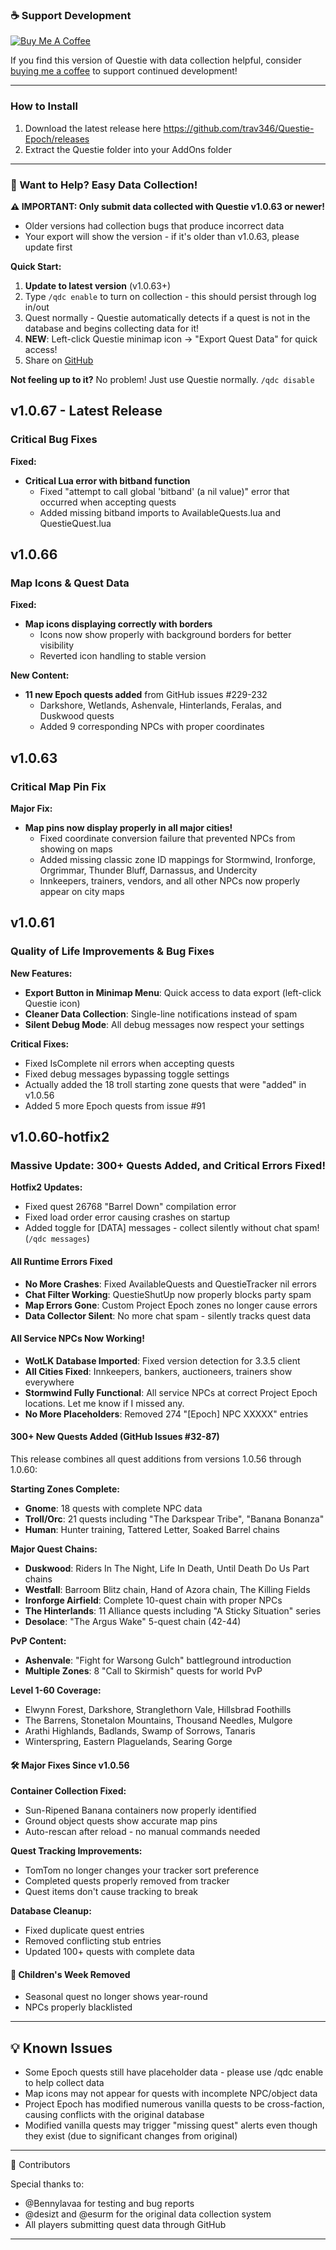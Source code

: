 ### ☕ Support Development
[![Buy Me A Coffee](https://img.shields.io/badge/Buy%20Me%20A%20Coffee-Support%20Development-orange?style=for-the-badge&logo=buy-me-a-coffee)](https://buymeacoffee.com/trav346)

If you find this version of Questie with data collection helpful, consider [buying me a coffee](https://buymeacoffee.com/trav346) to support continued development!

---

### How to Install
1. Download the latest release here https://github.com/trav346/Questie-Epoch/releases
2. Extract the Questie folder into your AddOns folder

---

### 📝 Want to Help? Easy Data Collection!

**⚠️ IMPORTANT: Only submit data collected with Questie v1.0.63 or newer!**
- Older versions had collection bugs that produce incorrect data
- Your export will show the version - if it's older than v1.0.63, please update first

**Quick Start:**
1. **Update to latest version** (v1.0.63+)
2. Type `/qdc enable` to turn on collection - this should persist through log in/out
3. Quest normally - Questie automatically detects if a quest is not in the database and begins collecting data for it!
4. **NEW**: Left-click Questie minimap icon → "Export Quest Data" for quick access!
5. Share on [GitHub](https://github.com/trav346/Questie-Epoch/issues/new)

**Not feeling up to it?** No problem! Just use Questie normally. `/qdc disable`

## v1.0.67 - Latest Release

### Critical Bug Fixes

**Fixed:**
- **Critical Lua error with bitband function**
  - Fixed "attempt to call global 'bitband' (a nil value)" error that occurred when accepting quests
  - Added missing bitband imports to AvailableQuests.lua and QuestieQuest.lua

## v1.0.66

### Map Icons & Quest Data

**Fixed:**
- **Map icons displaying correctly with borders**
  - Icons now show properly with background borders for better visibility
  - Reverted icon handling to stable version

**New Content:**
- **11 new Epoch quests added** from GitHub issues #229-232
  - Darkshore, Wetlands, Ashenvale, Hinterlands, Feralas, and Duskwood quests
  - Added 9 corresponding NPCs with proper coordinates

## v1.0.63

### Critical Map Pin Fix

**Major Fix:**
- **Map pins now display properly in all major cities!** 
  - Fixed coordinate conversion failure that prevented NPCs from showing on maps
  - Added missing classic zone ID mappings for Stormwind, Ironforge, Orgrimmar, Thunder Bluff, Darnassus, and Undercity
  - Innkeepers, trainers, vendors, and all other NPCs now properly appear on city maps

## v1.0.61

### Quality of Life Improvements & Bug Fixes

**New Features:**
- **Export Button in Minimap Menu**: Quick access to data export (left-click Questie icon)
- **Cleaner Data Collection**: Single-line notifications instead of spam
- **Silent Debug Mode**: All debug messages now respect your settings

**Critical Fixes:**
- Fixed IsComplete nil errors when accepting quests
- Fixed debug messages bypassing toggle settings
- Actually added the 18 troll starting zone quests that were "added" in v1.0.56
- Added 5 more Epoch quests from issue #91

## v1.0.60-hotfix2

### Massive Update: 300+ Quests Added, and Critical Errors Fixed!

**Hotfix2 Updates:**
- Fixed quest 26768 "Barrel Down" compilation error
- Fixed load order error causing crashes on startup
- Added toggle for [DATA] messages - collect silently without chat spam! (`/qdc messages`)

#### All Runtime Errors Fixed
- **No More Crashes**: Fixed AvailableQuests and QuestieTracker nil errors
- **Chat Filter Working**: QuestieShutUp now properly blocks party spam
- **Map Errors Gone**: Custom Project Epoch zones no longer cause errors
- **Data Collector Silent**: No more chat spam - silently tracks quest data

####  All Service NPCs Now Working!
- **WotLK Database Imported**: Fixed version detection for 3.3.5 client
- **All Cities Fixed**: Innkeepers, bankers, auctioneers, trainers show everywhere
- **Stormwind Fully Functional**: All service NPCs at correct Project Epoch locations. Let me know if I missed any.
- **No More Placeholders**: Removed 274 "[Epoch] NPC XXXXX" entries

####  300+ New Quests Added (GitHub Issues #32-87)
This release combines all quest additions from versions 1.0.56 through 1.0.60:

**Starting Zones Complete:**
- **Gnome**: 18 quests with complete NPC data
- **Troll/Orc**: 21 quests including "The Darkspear Tribe", "Banana Bonanza"
- **Human**: Hunter training, Tattered Letter, Soaked Barrel chains

**Major Quest Chains:**
- **Duskwood**: Riders In The Night, Life In Death, Until Death Do Us Part chains
- **Westfall**: Barroom Blitz chain, Hand of Azora chain, The Killing Fields
- **Ironforge Airfield**: Complete 10-quest chain with proper NPCs
- **The Hinterlands**: 11 Alliance quests including "A Sticky Situation" series
- **Desolace**: "The Argus Wake" 5-quest chain (42-44)

**PvP Content:**
- **Ashenvale**: "Fight for Warsong Gulch" battleground introduction
- **Multiple Zones**: 8 "Call to Skirmish" quests for world PvP

**Level 1-60 Coverage:**
- Elwynn Forest, Darkshore, Stranglethorn Vale, Hillsbrad Foothills
- The Barrens, Stonetalon Mountains, Thousand Needles, Mulgore
- Arathi Highlands, Badlands, Swamp of Sorrows, Tanaris
- Winterspring, Eastern Plaguelands, Searing Gorge

#### 🛠️ Major Fixes Since v1.0.56

**Container Collection Fixed:**
- Sun-Ripened Banana containers now properly identified
- Ground object quests show accurate map pins
- Auto-rescan after reload - no manual commands needed

**Quest Tracking Improvements:**
- TomTom no longer changes your tracker sort preference
- Completed quests properly removed from tracker
- Quest items don't cause tracking to break

**Database Cleanup:**
- Fixed duplicate quest entries
- Removed conflicting stub entries
- Updated 100+ quests with complete data

#### 📝 Children's Week Removed
- Seasonal quest no longer shows year-round
- NPCs properly blacklisted

---

## 💡 Known Issues

- Some Epoch quests still have placeholder data - please use /qdc enable to help collect data
- Map icons may not appear for quests with incomplete NPC/object data
- Project Epoch has modified numerous vanilla quests to be cross-faction, causing conflicts with the original database
- Modified vanilla quests may trigger "missing quest" alerts even though they exist (due to significant changes from original)

---

  🙏 Contributors

  Special thanks to:
  - @Bennylavaa for testing and bug reports
  - @desizt and @esurm for the original data collection system
  - All players submitting quest data through GitHub

  ---
